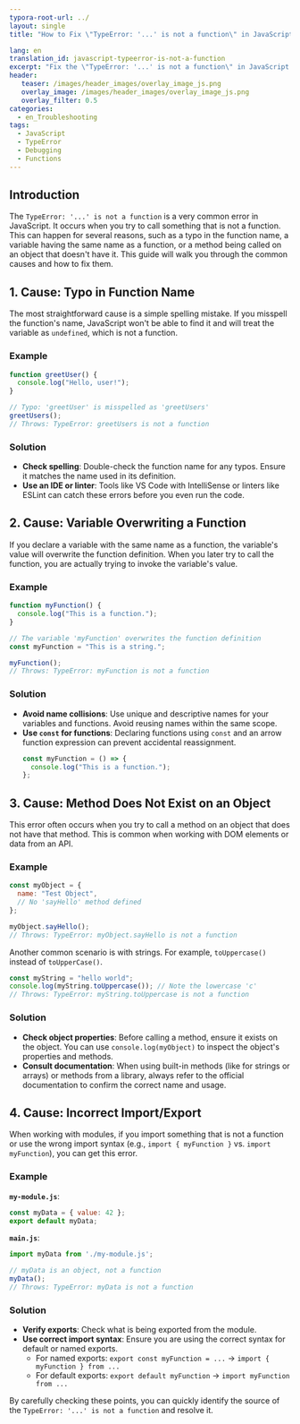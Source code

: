 ```yaml
---
typora-root-url: ../
layout: single
title: "How to Fix \"TypeError: '...' is not a function\" in JavaScript"

lang: en
translation_id: javascript-typeerror-is-not-a-function
excerpt: "Fix the \"TypeError: '...' is not a function\" in JavaScript by ensuring the variable you are calling is actually a function and checking for scope issues or typos."
header:
   teaser: /images/header_images/overlay_image_js.png
   overlay_image: /images/header_images/overlay_image_js.png
   overlay_filter: 0.5
categories:
  - en_Troubleshooting
tags:
  - JavaScript
  - TypeError
  - Debugging
  - Functions
---
```


## Introduction

The `TypeError: '...' is not a function` is a very common error in JavaScript. It occurs when you try to call something that is not a function. This can happen for several reasons, such as a typo in the function name, a variable having the same name as a function, or a method being called on an object that doesn't have it. This guide will walk you through the common causes and how to fix them.

## 1. Cause: Typo in Function Name

The most straightforward cause is a simple spelling mistake. If you misspell the function's name, JavaScript won't be able to find it and will treat the variable as `undefined`, which is not a function.

### Example

```javascript
function greetUser() {
  console.log("Hello, user!");
}

// Typo: 'greetUser' is misspelled as 'greetUsers'
greetUsers(); 
// Throws: TypeError: greetUsers is not a function
```

### Solution

- **Check spelling**: Double-check the function name for any typos. Ensure it matches the name used in its definition.
- **Use an IDE or linter**: Tools like VS Code with IntelliSense or linters like ESLint can catch these errors before you even run the code.

## 2. Cause: Variable Overwriting a Function

If you declare a variable with the same name as a function, the variable's value will overwrite the function definition. When you later try to call the function, you are actually trying to invoke the variable's value.

### Example

```javascript
function myFunction() {
  console.log("This is a function.");
}

// The variable 'myFunction' overwrites the function definition
const myFunction = "This is a string.";

myFunction(); 
// Throws: TypeError: myFunction is not a function
```

### Solution

- **Avoid name collisions**: Use unique and descriptive names for your variables and functions. Avoid reusing names within the same scope.
- **Use `const` for functions**: Declaring functions using `const` and an arrow function expression can prevent accidental reassignment.
  ```javascript
  const myFunction = () => {
    console.log("This is a function.");
  };
  ```

## 3. Cause: Method Does Not Exist on an Object

This error often occurs when you try to call a method on an object that does not have that method. This is common when working with DOM elements or data from an API.

### Example

```javascript
const myObject = {
  name: "Test Object",
  // No 'sayHello' method defined
};

myObject.sayHello(); 
// Throws: TypeError: myObject.sayHello is not a function
```

Another common scenario is with strings. For example, `toUppercase()` instead of `toUpperCase()`.

```javascript
const myString = "hello world";
console.log(myString.toUppercase()); // Note the lowercase 'c'
// Throws: TypeError: myString.toUppercase is not a function
```

### Solution

- **Check object properties**: Before calling a method, ensure it exists on the object. You can use `console.log(myObject)` to inspect the object's properties and methods.
- **Consult documentation**: When using built-in methods (like for strings or arrays) or methods from a library, always refer to the official documentation to confirm the correct name and usage.

## 4. Cause: Incorrect Import/Export

When working with modules, if you import something that is not a function or use the wrong import syntax (e.g., `import { myFunction }` vs. `import myFunction`), you can get this error.

### Example

**`my-module.js`**:
```javascript
const myData = { value: 42 };
export default myData;
```

**`main.js`**:
```javascript
import myData from './my-module.js';

// myData is an object, not a function
myData(); 
// Throws: TypeError: myData is not a function
```

### Solution

- **Verify exports**: Check what is being exported from the module.
- **Use correct import syntax**: Ensure you are using the correct syntax for default or named exports.
  - For named exports: `export const myFunction = ...` -> `import { myFunction } from ...`
  - For default exports: `export default myFunction` -> `import myFunction from ...`

By carefully checking these points, you can quickly identify the source of the `TypeError: '...' is not a function` and resolve it.

